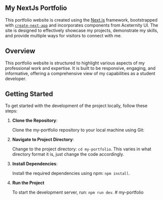## My NextJs Portfolio

This portfolio website is created using the [Next.js](https://nextjs.org/) framework, bootstrapped with [`create-next-app`](https://github.com/vercel/next.js/tree/canary/packages/create-next-app) and incorporates components from Aceternity UI. The site is designed to effectively showcase my projects, demonstrate my skills, and provide multiple ways for visitors to connect with me.

## Overview

This portfolio website is structured to highlight various aspects of my professional work and expertise. It is built to be responsive, engaging, and informative, offering a comprehensive view of my capabilities as a student developer.

## Getting Started

To get started with the development of the project locally, follow these steps:

1. **Clone the Repository**:

   Clone the my-portfolio repository to your local machine using Git:

2. **Navigate to Project Directory**:

   Change to the project directory: `cd my-portfolio`. This varies in what directory format it is, just change the code accordingly.

3. **Install Dependencies**:

   Install the required dependencies using npm: `npm install`.

4. **Run the Project**

   To start the development server, run: `npm run dev`.
#   m y - p o r t f o l i o  
 